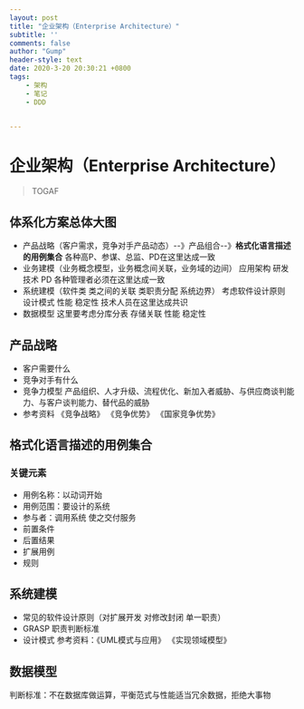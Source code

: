 ```yaml
---
layout: post
title: "企业架构（Enterprise Architecture）"
subtitle: ''
comments: false
author: "Gump"
header-style: text
date: 2020-3-20 20:30:21 +0800
tags:
    - 架构
    - 笔记
    - DDD


---
```






# 企业架构（Enterprise Architecture）

> TOGAF

## 体系化方案总体大图
 - 产品战略（客户需求，竞争对手产品动态）--》产品组合--》**格式化语言描述的用例集合**   各种高P、参谋、总监、PD在这里达成一致  
 - 业务建模（业务概念模型，业务概念间关联，业务域的边间）  应用架构 研发技术 PD 各种管理者必须在这里达成一致
 - 系统建模（软件类 类之间的关联  类职责分配 系统边界） 考虑软件设计原则 设计模式 性能 稳定性 技术人员在这里达成共识
 - 数据模型  这里要考虑分库分表 存储关联 性能 稳定性

## 产品战略
 - 客户需要什么
 - 竞争对手有什么
 - 竞争力模型  产品组织、人才升级、流程优化、新加入者威胁、与供应商谈判能力、与客户谈判能力、替代品的威胁
 - 参考资料 《竞争战略》 《竞争优势》 《国家竞争优势》

## 格式化语言描述的用例集合
### 关键元素
  - 用例名称：以动词开始
  - 用例范围：要设计的系统
  - 参与者：调用系统 使之交付服务
  - 前置条件
  - 后置结果
  - 扩展用例
  - 规则
## 系统建模
  - 常见的软件设计原则（对扩展开发 对修改封闭 单一职责）
  - GRASP 职责判断标准
  - 设计模式
    参考资料：《UML模式与应用》 《实现领域模型》
## 数据模型

判断标准：不在数据库做运算，平衡范式与性能适当冗余数据，拒绝大事物
